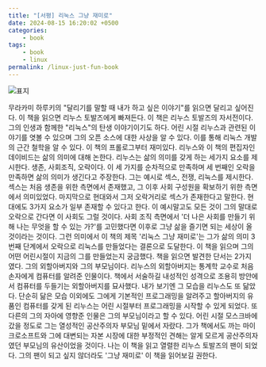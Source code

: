 ```yaml
---
title: "[서평] 리눅스 그냥 재미로"
date: 2024-08-15 16:20:02 +0500
categories:
    - book
tags:
    - book
    - linux
permalink: /linux-just-fun-book
---
```



![표지](https://image.yes24.com/goods/197293/XL)

무라카미 하루키의 "달리기를 말할 때 내가 하고 싶은 이야기"를 읽으면 달리고 싶어진다. 이 책을 읽으면 리누스 토발즈에게 빠져든다. 
이 책은 리누스 토발즈의 자서전이다. 그의 인생과 함께한 "리눅스"의 탄생 이야기이기도 하다. 어린 시절 리누스과 관련된 이야기를 엿볼 수 있으며 그의 오픈 소스에 대한 사상을 알 수 있다. 이를 통해 리눅스 개발의 근간 철학을 알 수 있다. 
이 책의 프롤로그부터 재미있다. 리누스와 이 책의 편집자인 데이비드는 삶의 의미에 대해 논한다. 리누스는 삶의 의미를 갖게 하는 세가지 요소를 제시한다. 생존, 사회조직, 오락이다. 이 세 가지를 순차적으로 만족하며 세 번째인 오락을 만족하면 삶의 의미가 생긴다고 주장한다. 그는 예시로 섹스, 전쟁, 리눅스를 제시한다. 섹스는 처음 생존을 위한 측면에서 존재했고, 그 이후 사회 구성원을 확보하기 위한 측면에서 의미있었다. 마지막으로 현대와서 그저 오락거리로 섹스가 존재한다고 말한다. 현대에도 3가지 요소가 일부 존재할 수 있다고 한다. 이 예시말고도 모든 것이 그의 말대로 오락으로 간다면 이 사회도 그럴 것이다. 사회 조직 측면에서 '더 나은 사회를 만들기 위해 나는 무엇을 할 수 있는 가?'를 고민했다면 이후로 그냥 삶을 즐기면 되는 세상이 올 것이라는 것이다. 그런 의미에서 이 책의 제목 '리눅스 그냥 재미로'는 그가 삶의 의미 3번째 단계에서 오락으로 리눅스를 만들었다는 결론으로 도달한다. 
이 책을 읽으며 그의 어떤 어린시절이 지금의 그를 만들었는지 궁금했다. 책을 읽으면 발견한 단서는 2가지 였다. 그의 외할아버지와 그의 부모님이다. 리누스의 외할아버지는 통계학 교수로 처음 손자에게 컴퓨터를 알려준 인물이다. 책에서 서술하길 내성적인 성격으로 조용히 방안에서 컴퓨터를 두들기는 외할아버지를 묘사했다. 내가 보기엔 그 모습을 리누스도 또 닮았다. 단순히 닮은 모습 이외에도 그에게 기본적인 프로그래밍을 알려주고 할아버지의 유품인 컴퓨터를 갖게 된 리누스는 어린 시절부터 프로그래밍을 시작할 수 있게 되었다. 또 다른의 그의 자아에 영향준 인물은 그의 부모님이라고 할 수 있다. 어린 시절 모스크바에 갔을 정도로 그는 열성적인 공산주의자 부모님 밑에서 자랐다. 그가 책에서도 까는 마이크로소프트와 그에 대변되는 자본 시장에 대한 부정적인 견해는 알게 모르게 공산주의자 였던 부모님의 유산이었을 것이다. 
나는 이 책을 읽고 열렬한 리누스 토발즈의 팬이 되었다. 그의 팬이 되고 싶지 않더라도 '그냥 재미로' 이 책을 읽어보길 권한다.